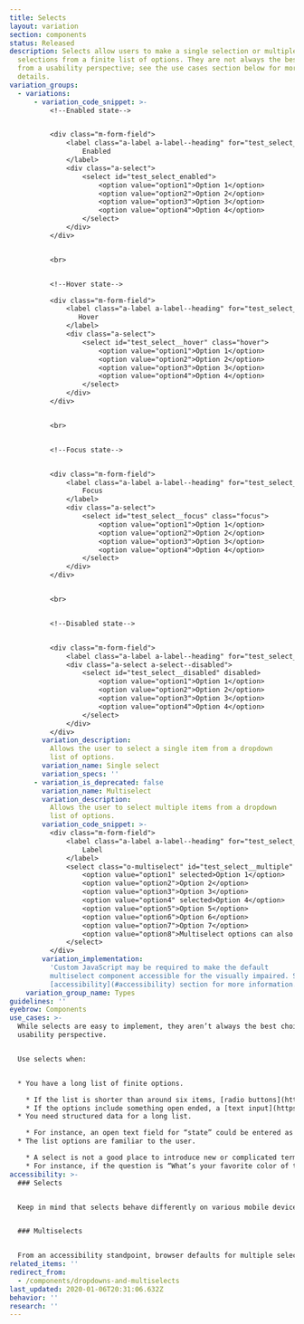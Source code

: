 ```yaml
---
title: Selects
layout: variation
section: components
status: Released
description: Selects allow users to make a single selection or multiple
  selections from a finite list of options. They are not always the best choice
  from a usability perspective; see the use cases section below for more
  details.
variation_groups:
  - variations:
      - variation_code_snippet: >-
          <!--Enabled state-->


          <div class="m-form-field">
              <label class="a-label a-label--heading" for="test_select_enabled">
                  Enabled
              </label>
              <div class="a-select">
                  <select id="test_select_enabled">
                      <option value="option1">Option 1</option>
                      <option value="option2">Option 2</option>
                      <option value="option3">Option 3</option>
                      <option value="option4">Option 4</option>
                  </select>
              </div>
          </div>


          <br>


          <!--Hover state-->

          <div class="m-form-field">
              <label class="a-label a-label--heading" for="test_select__hover">
                 Hover
              </label>
              <div class="a-select">
                  <select id="test_select__hover" class="hover">
                      <option value="option1">Option 1</option>
                      <option value="option2">Option 2</option>
                      <option value="option3">Option 3</option>
                      <option value="option4">Option 4</option>
                  </select>
              </div>
          </div>


          <br>


          <!--Focus state-->


          <div class="m-form-field">
              <label class="a-label a-label--heading" for="test_select__focus">
                  Focus
              </label>
              <div class="a-select">
                  <select id="test_select__focus" class="focus">
                      <option value="option1">Option 1</option>
                      <option value="option2">Option 2</option>
                      <option value="option3">Option 3</option>
                      <option value="option4">Option 4</option>
                  </select>
              </div>
          </div>


          <br>


          <!--Disabled state-->


          <div class="m-form-field">
              <label class="a-label a-label--heading" for="test_select__disabled">Disabled</label>
              <div class="a-select a-select--disabled">
                  <select id="test_select__disabled" disabled>
                      <option value="option1">Option 1</option>
                      <option value="option2">Option 2</option>
                      <option value="option3">Option 3</option>
                      <option value="option4">Option 4</option>
                  </select>
              </div>
          </div>
        variation_description:
          Allows the user to select a single item from a dropdown
          list of options.
        variation_name: Single select
        variation_specs: ''
      - variation_is_deprecated: false
        variation_name: Multiselect
        variation_description:
          Allows the user to select multiple items from a dropdown
          list of options.
        variation_code_snippet: >-
          <div class="m-form-field">
              <label class="a-label a-label--heading" for="test_select__multiple">
                  Label
              </label>
              <select class="o-multiselect" id="test_select__multiple" multiple>
                  <option value="option1" selected>Option 1</option>
                  <option value="option2">Option 2</option>
                  <option value="option3">Option 3</option>
                  <option value="option4" selected>Option 4</option>
                  <option value="option5">Option 5</option>
                  <option value="option6">Option 6</option>
                  <option value="option7">Option 7</option>
                  <option value="option8">Multiselect options can also contain long words like supercalifragilisticexpialidocious</option>
              </select>
          </div>
        variation_implementation:
          'Custom JavaScript may be required to make the default
          multiselect component accessible for the visually impaired. See the
          [accessibility](#accessibility) section for more information. '
    variation_group_name: Types
guidelines: ''
eyebrow: Components
use_cases: >-
  While selects are easy to implement, they aren’t always the best choice from a
  usability perspective.


  Use selects when:


  * You have a long list of finite options.

    * If the list is shorter than around six items, [radio buttons](https://cfpb.github.io/design-system/components/radio-buttons) or [checkboxes](https://cfpb.github.io/design-system/components/checkboxes) might work better.
    * If the options include something open ended, a [text input](https://cfpb.github.io/design-system/components/text-inputs) field is better.
  * You need structured data for a long list.

    * For instance, an open text field for “state” could be entered as Missouri or MO. So if this needs to be standardized, a select facilitates this standardization.
  * The list options are familiar to the user.

    * A select is not a good place to introduce new or complicated terms or concepts.
    * For instance, if the question is “What’s your favorite color of the rainbow,” a select could be a good choice. The options are familiar and there are more than six.
accessibility: >-
  ### Selects


  Keep in mind that selects behave differently on various mobile devices, taking up different amounts of real estate and requiring different interactions. Mobile also doesn’t allow for the use of typeahead to navigate quickly to an item in a list, so navigating long lists can be especially cumbersome.


  ### Multiselects


  From an accessibility standpoint, browser defaults for multiple select components require the use of a mouse (e.g. holding down the control key and clicking several items). The default components are a poor choice for the visually impaired. If a multiselect component is desired, use custom JavaScript to make it accessible.
related_items: ''
redirect_from:
  - /components/dropdowns-and-multiselects
last_updated: 2020-01-06T20:31:06.632Z
behavior: ''
research: ''
---
```

